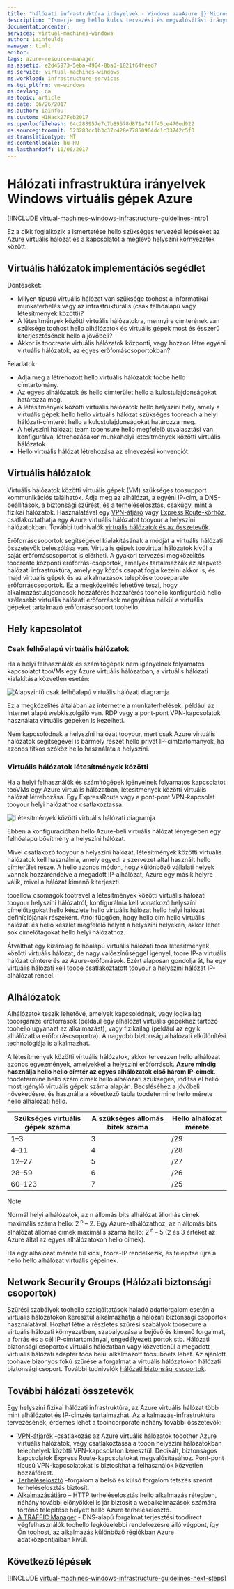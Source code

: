 ```yaml
---
title: "hálózati infrastruktúra irányelvek - Windows aaaAzure |} Microsoft Docs"
description: "Ismerje meg hello kulcs tervezési és megvalósítási irányelvek Azure infrastruktúra-szolgáltatásokat a virtuális hálózatkezelés telepítéséhez."
documentationcenter: 
services: virtual-machines-windows
author: iainfoulds
manager: timlt
editor: 
tags: azure-resource-manager
ms.assetid: e2d45973-5eba-4904-8ba0-1821f64feed7
ms.service: virtual-machines-windows
ms.workload: infrastructure-services
ms.tgt_pltfrm: vm-windows
ms.devlang: na
ms.topic: article
ms.date: 06/26/2017
ms.author: iainfou
ms.custom: H1Hack27Feb2017
ms.openlocfilehash: 64c288957e7c7b89578d871a74ff45ce470ed922
ms.sourcegitcommit: 523283cc1b3c37c428e77850964dc1c33742c5f0
ms.translationtype: MT
ms.contentlocale: hu-HU
ms.lasthandoff: 10/06/2017
---
```

# <a name="azure-networking-infrastructure-guidelines-for-windows-vms"></a>Hálózati infrastruktúra irányelvek Windows virtuális gépek Azure 

[!INCLUDE [virtual-machines-windows-infrastructure-guidelines-intro](../../../includes/virtual-machines-windows-infrastructure-guidelines-intro.md)]

Ez a cikk foglalkozik a ismertetése hello szükséges tervezési lépéseket az Azure virtuális hálózat és a kapcsolatot a meglévő helyszíni környezetek között.

## <a name="implementation-guidelines-for-virtual-networks"></a>Virtuális hálózatok implementációs segédlet
Döntéseket:

* Milyen típusú virtuális hálózat van szüksége toohost a informatikai munkaterhelés vagy az infrastrukturális (csak felhőalapú vagy létesítmények közötti)?
* A létesítmények közötti virtuális hálózatokra, mennyire címterének van szüksége toohost hello alhálózatok és virtuális gépek most és ésszerű kiterjesztésének hello a jövőbeli?
* Akkor is toocreate virtuális hálózatok központi, vagy hozzon létre egyéni virtuális hálózatok, az egyes erőforráscsoportokban?

Feladatok:

* Adja meg a létrehozott hello virtuális hálózatok toobe hello címtartomány.
* Az egyes alhálózatok és hello címterület hello a kulcstulajdonságokat határozza meg.
* A létesítmények közötti virtuális hálózatok hello helyszíni hely, amely a virtuális gépek hello hello virtuális hálózat szükséges tooreach a helyi hálózati-címterét hello a kulcstulajdonságokat határozza meg.
* A helyszíni hálózati team tooensure hello megfelelő útválasztási van konfigurálva, létrehozásakor munkahelyi létesítmények közötti virtuális hálózatok.
* Hello virtuális hálózat létrehozása az elnevezési konvenciót.

## <a name="virtual-networks"></a>Virtuális hálózatok
Virtuális hálózatok közötti virtuális gépek (VM) szükséges toosupport kommunikációs találhatók. Adja meg az alhálózat, a egyéni IP-cím, a DNS-beállítások, a biztonsági szűrést, és a terheléselosztás, csakúgy, mint a fizikai hálózatok. Használatával egy [VPN-átjáró](../../vpn-gateway/vpn-gateway-about-vpngateways.md) vagy [Express Route-körhöz](../../expressroute/expressroute-introduction.md), csatlakoztathatja egy Azure virtuális hálózatot tooyour a helyszíni hálózatokban. További tudnivalók [virtuális hálózatok és az összetevők](../../virtual-network/virtual-networks-overview.md).

Erőforráscsoportok segítségével kialakításának a módját a virtuális hálózati összetevők beleszólása van. Virtuális gépek toovirtual hálózatok kívül a saját erőforráscsoportot is elérheti. A gyakori tervezési megközelítés toocreate központi erőforrás-csoportok, amelyek tartalmazzák az alapvető hálózati infrastruktúra, amely egy közös csapat fogja kezelni akkor is, és majd virtuális gépek és az alkalmazások telepítése tooseparate erőforráscsoportok. Ez a megközelítés lehetővé teszi, hogy alkalmazástulajdonosok hozzáférés hozzáférés toohello konfiguráció hello szélesebb virtuális hálózati erőforrások megnyitása nélkül a virtuális gépeket tartalmazó erőforráscsoport toohello.

## <a name="site-connectivity"></a>Hely kapcsolatot
### <a name="cloud-only-virtual-networks"></a>Csak felhőalapú virtuális hálózatok
Ha a helyi felhasználók és számítógépek nem igényelnek folyamatos kapcsolatot tooVMs egy Azure virtuális hálózatban, a virtuális hálózati kialakítása közvetlen esetén:

![Alapszintű csak felhőalapú virtuális hálózati diagramja](./media/infrastructure-networking-guidelines/vnet01.png)

Ez a megközelítés általában az internetre a munkaterhelések, például az Internet alapú webkiszolgáló van. RDP vagy a pont-pont VPN-kapcsolatok használata virtuális gépeken is kezelheti.

Nem kapcsolódnak a helyszíni hálózat tooyour, mert csak Azure virtuális hálózatok segítségével is bármely részét hello privát IP-címtartományok, ha azonos titkos szóköz hello használata a helyszíni.

### <a name="cross-premises-virtual-networks"></a>Virtuális hálózatok létesítmények közötti
Ha a helyi felhasználók és számítógépek igényelnek folyamatos kapcsolatot tooVMs egy Azure virtuális hálózatban, létesítmények közötti virtuális hálózat létrehozása.  Egy ExpressRoute vagy a pont-pont VPN-kapcsolat tooyour helyi hálózathoz csatlakoztassa.

![Létesítmények közötti virtuális hálózati diagramja](./media/infrastructure-networking-guidelines/vnet02.png)

Ebben a konfigurációban hello Azure-beli virtuális hálózat lényegében egy felhőalapú bővítmény a helyszíni hálózat.

Mivel csatlakozó tooyour a helyszíni hálózat, létesítmények közötti virtuális hálózatok kell használnia, amely egyedi a szervezet által használt hello címterület része. A hello azonos módon, hogy különböző vállalati helyek vannak hozzárendelve a megadott IP-alhálózat, Azure egy másik helyre válik, mivel a hálózat kimenő kiterjeszti.

tooallow csomagok tootravel a létesítmények közötti virtuális hálózati tooyour helyszíni hálózatról, konfigurálnia kell vonatkozó helyszíni címelőtagokat hello készlete hello virtuális hálózat hello helyi hálózat definíciójának részeként. Attól függően, hogy hello cím hello virtuális hálózati és hello készlet megfelelő helyet a helyszíni helyeken, akkor lehet sok címelőtagokat hello helyi hálózathoz.

Átválthat egy kizárólag felhőalapú virtuális hálózati tooa létesítmények közötti virtuális hálózat, de nagy valószínűséggel igényel, toore IP-a virtuális hálózat címtere és az Azure-erőforrások. Ezért alaposan gondolja át, ha egy virtuális hálózati kell toobe csatlakoztatott tooyour a helyszíni hálózat IP-alhálózat rendel.

## <a name="subnets"></a>Alhálózatok
Alhálózatok teszik lehetővé, amelyek kapcsolódnak, vagy logikailag tooorganize erőforrások (például egy alhálózat virtuális gépekhez tartozó toohello ugyanazt az alkalmazást), vagy fizikailag (például az egyik alhálózatba erőforráscsoportra). A nagyobb biztonság alhálózati elkülönítési technológiája is alkalmazhat.

A létesítmények közötti virtuális hálózatok, akkor tervezzen hello alhálózat azonos egyezmények, amelyekkel a helyszíni erőforrások. **Azure mindig használja hello hello címtér az egyes alhálózatok első három IP-címek**. toodetermine hello szám címek hello alhálózati szükséges, indítsa el hello most igénylő virtuális gépek száma alapján. Becsléséhez a jövőbeli növekedésre, és használja a következő tábla toodetermine hello mérete hello alhálózati hello.

| Szükséges virtuális gépek száma | A szükséges állomás bitek száma | Hello alhálózat mérete |
| --- | --- | --- |
| 1–3 |3 |/29 |
| 4–11 |4 |/28 |
| 12–27 |5 |/27 |
| 28–59 |6 |/26 |
| 60–123 |7 |/25 |

> [!NOTE]
> Normál helyi alhálózatok, az n állomás bits alhálózat állomás címek maximális száma hello: 2<sup> n </sup> – 2. Egy Azure-alhálózathoz, az n állomás bits alhálózat állomás címek maximális száma hello: 2<sup> n </sup> – 5 (2 és 3 értéket az Azure által az egyes alhálózatokon hello címek).
> 
> 

Ha egy alhálózat mérete túl kicsi, toore-IP rendelkezik, és telepítse újra a hello hello alhálózat virtuális gépeinek.

## <a name="network-security-groups"></a>Network Security Groups (Hálózati biztonsági csoportok)
Szűrési szabályok toohello szolgáltatások haladó adatforgalom esetén a virtuális hálózatokon keresztül alkalmazhatja a hálózati biztonsági csoportok használatával. Hozhat létre a részletes szűrési szabályok toosecure a virtuális hálózati környezetben, szabályozása a bejövő és kimenő forgalmat, a forrás és a cél IP-címtartományai, engedélyezett portok stb. Hálózati biztonsági csoportok virtuális hálózatban vagy közvetlenül a megadott virtuális hálózati adapter tooa belül alkalmazott toosubnets lehet. Az ajánlott toohave bizonyos fokú szűrése a forgalmat a virtuális hálózatokon hálózati biztonsági csoport. További tudnivalók [hálózati biztonsági csoportok](../../virtual-network/virtual-networks-nsg.md).

## <a name="additional-network-components"></a>További hálózati összetevők
Egy helyszíni fizikai hálózati infrastruktúra, az Azure virtuális hálózat több mint alhálózatot és IP-címzés tartalmazhat. Az alkalmazás-infrastruktúra tervezésének, érdemes lehet a tooincorporate néhány további összetevők:

* [VPN-átjárók](../../vpn-gateway/vpn-gateway-about-vpngateways.md) -csatlakozás az Azure virtuális hálózatok tooother Azure virtuális hálózatok, vagy csatlakoztassa a tooon helyszíni hálózatokban telephelyek közötti VPN-kapcsolaton keresztül. Dedikált, biztonságos kapcsolatok Express Route-kapcsolatokat megvalósításához. Pont-pont típusú VPN-kapcsolatokat is biztosíthat a felhasználók közvetlen hozzáférést.
* [Terheléselosztó](../../load-balancer/load-balancer-overview.md) -forgalom a belső és külső forgalom tetszés szerint terheléselosztás biztosít.
* [Alkalmazásátjáró](../../application-gateway/application-gateway-introduction.md) – HTTP terheléselosztás hello alkalmazás rétegben, néhány további előnyökkel is jár biztosít a webalkalmazások számára történő telepítése helyett hello Azure terheléselosztó.
* [A TRAFFIC Manager](../../traffic-manager/traffic-manager-overview.md) - DNS-alapú forgalmat terjesztési toodirect végfelhasználók toohello legközelebbi rendelkezésre álló végpont, így Ön toohost, az alkalmazás különböző régiókban Azure adatközpontjaiban kívül.

## <a name="next-steps"></a>Következő lépések
[!INCLUDE [virtual-machines-windows-infrastructure-guidelines-next-steps](../../../includes/virtual-machines-windows-infrastructure-guidelines-next-steps.md)]

